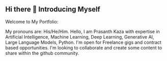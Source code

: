 ## Hi there 👋 Introducing Myself

Welcome to My Portfolio:

My pronouns are: His/He/Him.
Hello, I am Prasanth Kaza with expertise in Artificial Intelligence, Machine Learning, Deep Learning, Generative AI, Large Language Models, Python. 
I'm open for Freelance gigs and contract based opportunities.
I'm looking to collaborate and create some content to share within the github community.





